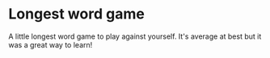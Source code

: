 # Longest word game

A little longest word game to play against yourself. It's average at best but it was a great way to learn!
